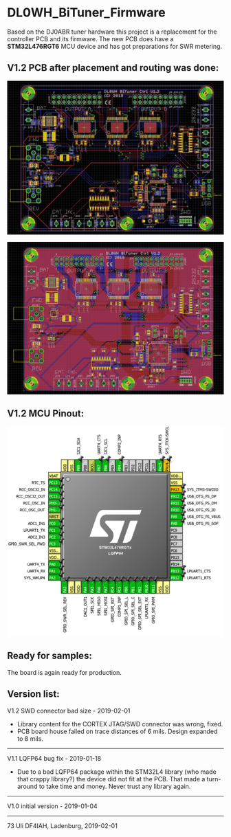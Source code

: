 # DL0WH_BiTuner_Firmware
Based on the DJ0ABR tuner hardware this project is a replacement for the controller PCB and its firmware. The new PCB does have a __STM32L476RGT6__ MCU device and has got preparations for SWR metering.


## V1.2 PCB after placement and routing was done:
![Screenshot of V1.2 no polyfill](https://raw.githubusercontent.com/DF4IAH/DL0WH_BiTuner/master/Docs/09_Results/Pictures/DL0WH_BiTuner_1V2_PCB_RoutingDone.png)

![Screenshot of V1.2 complete](https://raw.githubusercontent.com/DF4IAH/DL0WH_BiTuner/master/Docs/09_Results/Pictures/DL0WH_BiTuner_1V2_PCB_Complete.png)


## V1.2 MCU Pinout:
![MCU Pinout of V1.0](https://raw.githubusercontent.com/DF4IAH/DL0WH_BiTuner/master/Docs/09_Results/Pictures/DL0WH_BiTuner_1V0_SW_Pinout.png)


## Ready for samples:
The board is again ready for production.


## Version list:
V1.2 SWD connector bad size - 2019-02-01
* Library content for the CORTEX JTAG/SWD connector was wrong, fixed.
* PCB board house failed on trace distances of 6 mils. Design expanded to 8 mils.

---

V1.1 LQFP64 bug fix - 2019-01-18
* Due to a bad LQFP64 package within the STM32L4 library (who made that crappy library?) the device did not fit at the PCB. That made a turn-around to take time and money. Never trust any library again.

---

V1.0 initial version - 2019-01-04

---

73  Uli DF4IAH, Ladenburg, 2019-02-01
